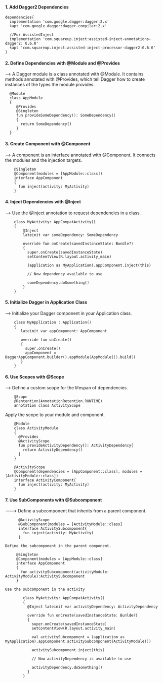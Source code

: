 #### 1. Add Dagger2 Dependencies

    dependencies{
      implementation 'com.google.dagger:dagger:2.x'
      kapt 'com.google.dagger:dagger-compiler:2.x'

      //For AssistedInject
      implementation 'com.squareup.inject:assisted-inject-annotations-dagger2: 0.6.0'
      kapt 'com.squareup.inject:assisted-inject-processor-dagger2:0.6.0'
    }

#### 2. Define Dependencies with @Module and @Provides

 --> A Dagger module is a class annotated with @Module. It contains methods annotated with @Provides, which tell Dagger how to create instances of the types the module provides.

      @Module
      class AppModule
      {
         @Provides
         @Singleton
         fun provideSomeDependency(): SomeDependency()
         {
           return SomeDependency()
         }
      }

#### 3. Create Component with @Component

--> A component is an interface annotated with @Component. It connects the modules and the injection targets.

        @Singleton
        @Component(modules = [AppModule::class])
        interface AppComponent
        {
          fun inject(activity: MyActivity)
        }
        
#### 4. Inject Dependencies with @Inject

--> Use the @Inject annotation to request dependencies in a class.

        class MyActivity: AppCompatActivity()
        {
            @Inject
            lateinit var someDependency: SomeDependency

            override fun onCreate(savedInstanceState: Bundle?)
            {
              super.onCreate(savedInstanceState)
              setContentView(R.layout.activity_main)

              (application as MyApplication).appComponent.inject(this)

              // Now dependency available to use

              someDependency.doSomething()
            }  
        }

#### 5. Initialize Dagger in Application Class

--> Initialize your Dagger component in your Application class.

        class MyApplication : Application()
        {
           lateinit var appComponent: AppComponent

           override fun onCreate()
           {
             super.onCreate()
             appComponent = DaggerAppComponent.builder().appModule(AppModule()).build()
           }
        }
        

#### 6. Use Scopes with @Scope

--> Define a custom scope for the lifespan of dependencies.

        @Scope
        @Rentention(AnnotationRetention.RUNTIME)
        annotation class ActivityScope

   Apply the scope to your module and component.

        @Module
        class ActivityModule
        {
          @Provides
          @ActivityScope
          fun provideActivityDependency(): ActivityDependency{
            return ActivityDependency()
          }
        }

        @ActivityScope
        @Component(dependencies = [AppComponent::class], modules = [ActivityModule::class])
        interface ActivityComponent{
          fun inject(activity: MyActivity)
        }

#### 7. Use SubComponents with @Subcomponent

---> Define a subcomponent that inherits from a parent component.

          @ActivityScope
          @SubComponent(modules = [ActivityModule::class]
          interface ActivitySubcomponent{
            fun inject(activity: MyActivity)
          }

    Define the subcomponent in the parent component.

         @Singleton
         @Component(modules = [AppModule::class]
         interface AppComponent
         {
           fun activitySubcomponent(activityModule: ActivityModule):ActivitySubcomponent
         }

    Use the subcomponent in the activity

            class MyActivity: AppCompatActivity()
            {
              @Inject lateinit var activityDependency: ActivityDependency
      
              override fun onCreate(savedInstanceState: Bunlde?)
              {
                super.onCreate(savedInstanceState)
                setContentView(R.layout.activity_main)
      
                val activitySubcomponent = (application as MyApplication).appComponent.activitySubcomponent(ActivityModule())
      
                activitySubcomponent.inject(this)
      
                // Now activityDependency is available to use
      
                activityDependency.doSomething()
              }
            }
